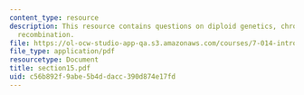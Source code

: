 ```yaml
---
content_type: resource
description: This resource contains questions on diploid genetics, chromosomes and
  recombination.
file: https://ol-ocw-studio-app-qa.s3.amazonaws.com/courses/7-014-introductory-biology-spring-2005/c56b892f9abe5b4ddacc390d874e17fd_section15.pdf
file_type: application/pdf
resourcetype: Document
title: section15.pdf
uid: c56b892f-9abe-5b4d-dacc-390d874e17fd
---
```

